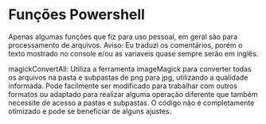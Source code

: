# Funções Powershell
Apenas algumas funções que fiz para uso pessoal, em geral são para processamento de arquivos.
Aviso: Eu traduzi os comentários, porém o texto mostrado no console e/ou as variaveis quase sempre serão em inglês.

magickConvertAll:
Utiliza a ferramenta imageMagick para converter todas os arquivos na pasta e subpastas de png para jpg, utilizando a qualidade informada. Pode facilmente ser modificado para trabalhar com outros formatos ou adaptado para realizar alguma operação diferente que também necessite de acesso a pastas e subpastas.
O código não é completamente otimizado e pode se beneficiar de alguns ajustes.
